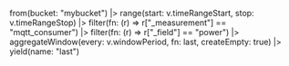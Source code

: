 from(bucket: "mybucket")
  |> range(start: v.timeRangeStart, stop: v.timeRangeStop)
  |> filter(fn: (r) => r["_measurement"] == "mqtt_consumer")
  |> filter(fn: (r) => r["_field"] == "power")
  |> aggregateWindow(every: v.windowPeriod, fn: last, createEmpty: true)
  |> yield(name: "last")